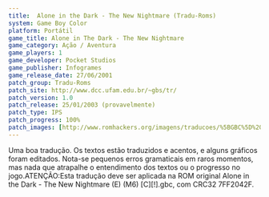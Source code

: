 ```yaml
---
title:  Alone in the Dark - The New Nightmare (Tradu-Roms)
system: Game Boy Color
platform: Portátil
game_title: Alone in The Dark - The New Nightmare
game_category: Ação / Aventura
game_players: 1
game_developer: Pocket Studios
game_publisher: Infogrames
game_release_date: 27/06/2001
patch_group: Tradu-Roms
patch_site: http://www.dcc.ufam.edu.br/~gbs/tr/
patch_version: 1.0
patch_release: 25/01/2003 (provavelmente)
patch_type: IPS
patch_progress: 100%
patch_images: [http://www.romhackers.org/imagens/traducoes/%5BGBC%5D%20Alone%20in%20the%20Dark%20-%20The%20New%20Nightmare%20-%20Tradu-Roms%20-%201.png,http://www.romhackers.org/imagens/traducoes/%5BGBC%5D%20Alone%20in%20the%20Dark%20-%20The%20New%20Nightmare%20-%20Tradu-Roms%20-%202.png,http://www.romhackers.org/imagens/traducoes/%5BGBC%5D%20Alone%20in%20the%20Dark%20-%20The%20New%20Nightmare%20-%20Tradu-Roms%20-%203.png]
---
```

Uma boa tradução. Os textos estão traduzidos e acentos, e alguns gráficos foram editados. Nota-se pequenos erros gramaticais em raros momentos, mas nada que atrapalhe o entendimento dos textos ou o progresso no jogo.ATENÇÃO:Esta tradução deve ser aplicada na ROM original Alone in the Dark - The New Nightmare (E) (M6) [C][!].gbc, com CRC32 7FF2042F.